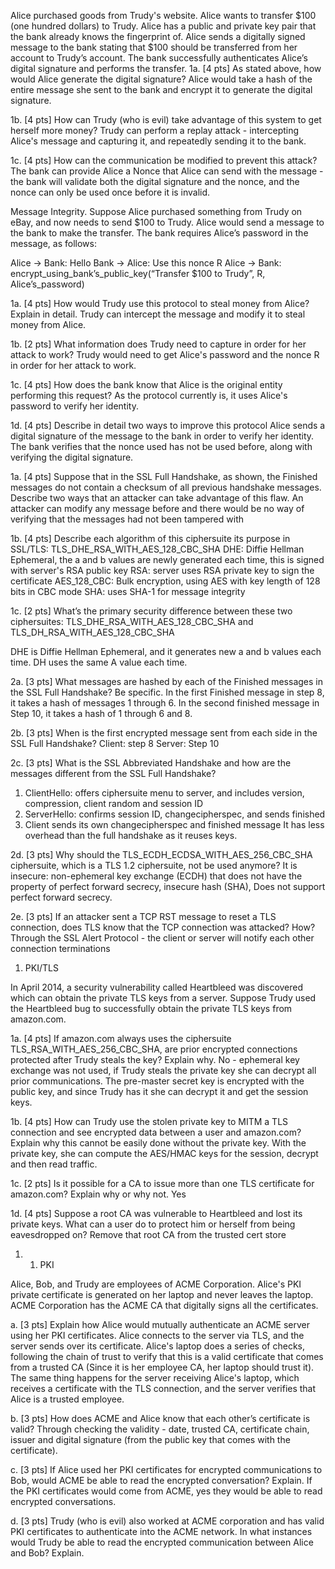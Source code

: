 Alice purchased goods from Trudy's website. Alice wants to transfer $100 (one hundred dollars) to Trudy. Alice has a public and private key pair that the bank already knows the fingerprint of. Alice sends a digitally signed message to the bank stating that $100 should be transferred from
her account to Trudy’s account. The bank successfully authenticates Alice’s digital signature and performs the transfer.
1a. [4 pts] As stated above, how would Alice generate the digital signature?
Alice would take a hash of the entire message she sent to the bank and encrypt it to generate the digital signature.

1b. [4 pts] How can Trudy (who is evil) take advantage of this system to get herself more money? 
Trudy can perform a replay attack - intercepting Alice's message and capturing it, and repeatedly sending it to the bank.

1c. [4 pts] How can the communication be modified to prevent this attack?
The bank can provide Alice a Nonce that Alice can send with the message - the bank will validate both the digital signature and the nonce, and the nonce can only be used once before it is invalid. 


Message Integrity. Suppose Alice purchased something from Trudy on eBay, and now needs to send $100 to Trudy. Alice would send a message to the bank to make the transfer. The bank requires Alice’s password in the message, as follows:

Alice -> Bank: Hello
Bank -> Alice: Use this nonce R
Alice -> Bank: encrypt_using_bank’s_public_key(“Transfer $100 to Trudy”, R, Alice’s_password)

1a. [4 pts] How would Trudy use this protocol to steal money from Alice? Explain in detail.
Trudy can intercept the message and modify it to steal money from Alice.

1b. [2 pts] What information does Trudy need to capture in order for her attack to work?
Trudy would need to get Alice's password and the nonce R in order for her attack to work.

1c. [4 pts] How does the bank know that Alice is the original entity performing this request?
As the protocol currently is, it uses Alice's password to verify her identity.

1d. [4 pts] Describe in detail two ways to improve this protocol
Alice sends a digital signature of the message to the bank in order to verify her identity.
The bank verifies that the nonce used has not be used before, along with verifying the digital signature. 


1a. [4 pts] Suppose that in the SSL Full Handshake, as shown, the Finished messages do not contain a checksum of all previous handshake messages. Describe two ways that an attacker can take advantage of this flaw.
An attacker can modify any message before and there would be no way of verifying that the messages had not been tampered with

1b. [4 pts] Describe each algorithm of this ciphersuite its purpose in SSL/TLS:
TLS_DHE_RSA_WITH_AES_128_CBC_SHA
DHE: Diffie Hellman Ephemeral, the a and b values are newly generated each time, this is signed with server's RSA public key
RSA: server uses RSA private key to sign the certificate
AES_128_CBC: Bulk encryption, using AES with key length of 128 bits in CBC mode
SHA: uses SHA-1 for message integrity

1c. [2 pts] What’s the primary security difference between these two ciphersuites:
TLS_DHE_RSA_WITH_AES_128_CBC_SHA and
TLS_DH_RSA_WITH_AES_128_CBC_SHA

DHE is Diffie Hellman Ephemeral, and it generates new a and b values each time. DH uses the same A value each time. 


2a. [3 pts] What messages are hashed by each of the Finished messages in the SSL Full
Handshake? Be specific.
In the first Finished message in step 8, it takes a hash of messages 1 through 6. In the second finished message in Step 10, it takes a hash of 1 through 6 and 8.

2b. [3 pts] When is the first encrypted message sent from each side in the SSL Full Handshake?
Client: step 8
Server: Step 10

2c. [3 pts] What is the SSL Abbreviated Handshake and how are the messages different from the
SSL Full Handshake?
1. ClientHello: offers ciphersuite menu to server, and includes version, compression, client random and session ID
2. ServerHello: confirms session ID, changecipherspec, and sends finished
3. Client sends its own changecipherspec and finished message
It has less overhead than the full handshake as it reuses keys. 


2d. [3 pts] Why should the TLS_ECDH_ECDSA_WITH_AES_256_CBC_SHA ciphersuite, which is a TLS 1.2 ciphersuite, not be used anymore?
It is insecure: non-ephemeral key exchange (ECDH) that does not have the property of perfect forward secrecy, insecure hash (SHA), Does not support perfect forward secrecy.

2e. [3 pts] If an attacker sent a TCP RST message to reset a TLS connection, does TLS know that the TCP connection was attacked? How?
Through the SSL Alert Protocol - the client or server will notify each other connection terminations


1. PKI/TLS

In April 2014, a security vulnerability called Heartbleed was discovered which can obtain the private TLS keys from a server. Suppose Trudy used the Heartbleed bug to successfully obtain the private TLS keys from amazon.com.

1a. [4 pts] If amazon.com always uses the ciphersuite TLS_RSA_WITH_AES_256_CBC_SHA, are prior encrypted connections protected after Trudy steals the key? Explain why.
No - ephemeral key exchange was not used, if Trudy steals the private key she can decrypt all prior communications. The pre-master secret key is encrypted with the public key, and since Trudy has it she can decrypt it and get the session keys. 

1b. [4 pts] How can Trudy use the stolen private key to MITM a TLS connection and see encrypted data between a user and amazon.com? Explain why this cannot be easily done without the private key.
With the private key, she can compute the AES/HMAC keys for the session, decrypt and then read traffic. 

1c. [2 pts] Is it possible for a CA to issue more than one TLS certificate for amazon.com? Explain why or why not.
Yes

1d. [4 pts] Suppose a root CA was vulnerable to Heartbleed and lost its private keys. What can a user do to protect him or herself from being eavesdropped on?
Remove that root CA from the trusted cert store


1. 1. PKI

Alice, Bob, and Trudy are employees of ACME Corporation. Alice's PKI private certificate is generated on her laptop and never leaves the laptop. ACME Corporation has the ACME CA that digitally signs all the certificates.

a. [3 pts] Explain how Alice would mutually authenticate an ACME server using her PKI certificates.
Alice connects to the server via TLS, and the server sends over its certificate. Alice's laptop does a series of checks, following the chain of trust to verify that this is a valid certificate that comes from a trusted CA (Since it is her employee CA, her laptop should trust it). 
The same thing happens for the server receiving Alice's laptop, which receives a certificate with the TLS connection, and the server verifies that Alice is a trusted employee.

b. [3 pts] How does ACME and Alice know that each other’s certificate is valid?
Through checking the validity - date, trusted CA, certificate chain, issuer and digital signature (from the public key that comes with the certificate).


c. [3 pts] If Alice used her PKI certificates for encrypted communications to Bob, would ACME be able to read the encrypted conversation? Explain.
If the PKI certificates would come from ACME, yes they would be able to read encrypted conversations.

d. [3 pts] Trudy (who is evil) also worked at ACME corporation and has valid PKI certificates to authenticate into the ACME network. In what instances would Trudy be able to read the encrypted communication between Alice and Bob? Explain.